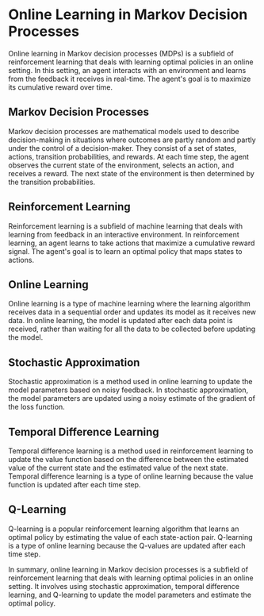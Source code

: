 # Online Learning in Markov Decision Processes

Online learning in Markov decision processes (MDPs) is a subfield of reinforcement learning that deals with learning optimal policies in an online setting. In this setting, an agent interacts with an environment and learns from the feedback it receives in real-time. The agent's goal is to maximize its cumulative reward over time.

## Markov Decision Processes

Markov decision processes are mathematical models used to describe decision-making in situations where outcomes are partly random and partly under the control of a decision-maker. They consist of a set of states, actions, transition probabilities, and rewards. At each time step, the agent observes the current state of the environment, selects an action, and receives a reward. The next state of the environment is then determined by the transition probabilities.

## Reinforcement Learning

Reinforcement learning is a subfield of machine learning that deals with learning from feedback in an interactive environment. In reinforcement learning, an agent learns to take actions that maximize a cumulative reward signal. The agent's goal is to learn an optimal policy that maps states to actions.

## Online Learning

Online learning is a type of machine learning where the learning algorithm receives data in a sequential order and updates its model as it receives new data. In online learning, the model is updated after each data point is received, rather than waiting for all the data to be collected before updating the model.

## Stochastic Approximation

Stochastic approximation is a method used in online learning to update the model parameters based on noisy feedback. In stochastic approximation, the model parameters are updated using a noisy estimate of the gradient of the loss function.

## Temporal Difference Learning

Temporal difference learning is a method used in reinforcement learning to update the value function based on the difference between the estimated value of the current state and the estimated value of the next state. Temporal difference learning is a type of online learning because the value function is updated after each time step.

## Q-Learning

Q-learning is a popular reinforcement learning algorithm that learns an optimal policy by estimating the value of each state-action pair. Q-learning is a type of online learning because the Q-values are updated after each time step.

In summary, online learning in Markov decision processes is a subfield of reinforcement learning that deals with learning optimal policies in an online setting. It involves using stochastic approximation, temporal difference learning, and Q-learning to update the model parameters and estimate the optimal policy.
